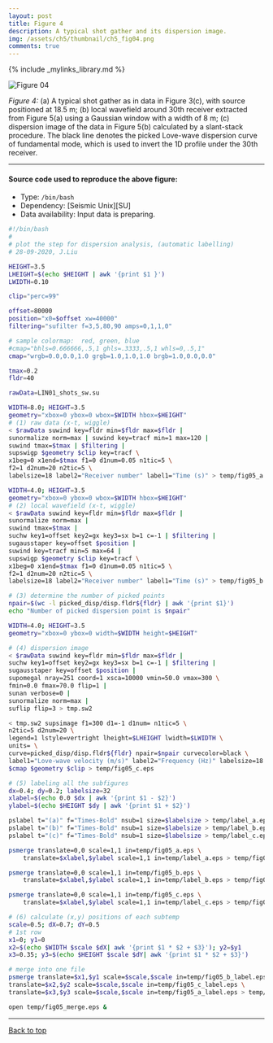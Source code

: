 ```yaml
---
layout: post
title: Figure 4
description: A typical shot gather and its dispersion image.
img: /assets/ch5/thumbnail/ch5_fig04.png
comments: true
---
```


{% include _mylinks_library.md %}

<script type="text/javascript">
 function showhide(id) {
    var e = document.getElementById(id);
    e.style.display = (e.style.display == 'block') ? 'none' : 'block';
 }
</script>


<img src="{{ '/assets/ch5/ch5_fig04.png' | prepend: site.baseurl | prepend: site.url }}" alt="Figure 04" style="zoom:100%;" />


_Figure 4:_  (a) A typical shot gather as in data in Figure 3(c), with source positioned at 18.5 m; (b) local wavefield around 30th receiver extracted from Figure 5(a) using a Gaussian window with a width of 8 m; (c) dispersion image of the data in Figure 5(b) calculated by a slant-stack procedure. The black line denotes the picked Love-wave dispersion curve of fundamental mode, which is used to invert the 1D profile under the 30th receiver.
    
---
#### Source code used to reproduce the above figure:
- Type: ```/bin/bash```
- Dependency: [Seismic Unix][SU]
- Data availability: Input data is preparing.   


```sh
#!/bin/bash
#
# plot the step for dispersion analysis, (automatic labelling)
# 28-09-2020, J.Liu

HEIGHT=3.5
LHEIGHT=$(echo $HEIGHT | awk '{print $1 }')
LWIDTH=0.10

clip="perc=99"

offset=80000
position="x0=$offset xw=40000"  
filtering="sufilter f=3,5,80,90 amps=0,1,1,0"

# sample colormap:  red, green, blue
#cmap="bhls=0.666666,.5,1 ghls=.3333,.5,1 whls=0,.5,1"
cmap="wrgb=0.0,0.0,1.0 grgb=1.0,1.0,1.0 brgb=1.0,0.0,0.0"

tmax=0.2
fldr=40

rawData=LIN01_shots_sw.su

WIDTH=8.0; HEIGHT=3.5
geometry="xbox=0 ybox=0 wbox=$WIDTH hbox=$HEIGHT"
# (1) raw data (x-t, wiggle)
< $rawData suwind key=fldr min=$fldr max=$fldr |
sunormalize norm=max | suwind key=tracf min=1 max=120 | 
suwind tmax=$tmax | $filtering |
supswigp $geometry $clip key=tracf \
x1beg=0 x1end=$tmax f1=0 d1num=0.05 n1tic=5 \
f2=1 d2num=20 n2tic=5 \
labelsize=18 label2="Receiver number" label1="Time (s)" > temp/fig05_a.eps 

WIDTH=4.0; HEIGHT=3.5
geometry="xbox=0 ybox=0 wbox=$WIDTH hbox=$HEIGHT"
# (2) local wavefield (x-t, wiggle)
< $rawData suwind key=fldr min=$fldr max=$fldr |
sunormalize norm=max |
suwind tmax=$tmax |
suchw key1=offset key2=gx key3=sx b=1 c=-1 | $filtering |
sugausstaper key=offset $position |
suwind key=tracf min=5 max=64 |
supswigp $geometry $clip key=tracf \
x1beg=0 x1end=$tmax f1=0 d1num=0.05 n1tic=5 \
f2=1 d2num=20 n2tic=5 \
labelsize=18 label2="Receiver number" label1="Time (s)" > temp/fig05_b.eps 

# (3) determine the number of picked points
npair=$(wc -l picked_disp/disp.fldr${fldr} | awk '{print $1}')
echo "Number of picked dispersion point is $npair"

WIDTH=4.0; HEIGHT=3.5
geometry="xbox=0 ybox=0 width=$WIDTH height=$HEIGHT"

# (4) dispersion image
< $rawData suwind key=fldr min=$fldr max=$fldr |
suchw key1=offset key2=gx key3=sx b=1 c=-1 | $filtering |
sugausstaper key=offset $position |
supomegal nray=251 coord=1 xsca=10000 vmin=50.0 vmax=300 \
fmin=0.0 fmax=70.0 flip=1 |
sunan verbose=0 | 
sunormalize norm=max |
suflip flip=3 > tmp.sw2 

< tmp.sw2 supsimage f1=300 d1=-1 d1num= n1tic=5 \
n2tic=5 d2num=20 \
legend=1 lstyle=vertright lheight=$LHEIGHT lwidth=$LWIDTH \
units= \
curve=picked_disp/disp.fldr${fldr} npair=$npair curvecolor=black \
label1="Love-wave velocity (m/s)" label2="Frequency (Hz)" labelsize=18 \
$cmap $geometry $clip > temp/fig05_c.eps

# (5) labeling all the subfigures
dx=0.4; dy=0.2; labelsize=32
xlabel=$(echo 0.0 $dx | awk '{print $1 - $2}')
ylabel=$(echo $HEIGHT $dy | awk '{print $1 + $2}')

pslabel t="(a)" f="Times-Bold" nsub=1 size=$labelsize > temp/label_a.eps
pslabel t="(b)" f="Times-Bold" nsub=1 size=$labelsize > temp/label_b.eps
pslabel t="(c)" f="Times-Bold" nsub=1 size=$labelsize > temp/label_c.eps

psmerge translate=0,0 scale=1,1 in=temp/fig05_a.eps \
    translate=$xlabel,$ylabel scale=1,1 in=temp/label_a.eps > temp/fig05_a_label.eps

psmerge translate=0,0 scale=1,1 in=temp/fig05_b.eps \
    translate=$xlabel,$ylabel scale=1,1 in=temp/label_b.eps > temp/fig05_b_label.eps

psmerge translate=0,0 scale=1,1 in=temp/fig05_c.eps \
    translate=$xlabel,$ylabel scale=1,1 in=temp/label_c.eps > temp/fig05_c_label.eps

# (6) calculate (x,y) positions of each subtemp
scale=0.5; dX=0.7; dY=0.5
# 1st row
x1=0; y1=0
x2=$(echo $WIDTH $scale $dX| awk '{print $1 * $2 + $3}'); y2=$y1
x3=0.35; y3=$(echo $HEIGHT $scale $dY| awk '{print $1 * $2 + $3}')

# merge into one file
psmerge translate=$x1,$y1 scale=$scale,$scale in=temp/fig05_b_label.eps \
translate=$x2,$y2 scale=$scale,$scale in=temp/fig05_c_label.eps \
translate=$x3,$y3 scale=$scale,$scale in=temp/fig05_a_label.eps > temp/fig05_merge.eps

open temp/fig05_merge.eps &

```
---

<a href="#top">Back to top</a>

